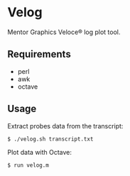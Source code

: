 # Velog

Mentor Graphics Veloce® log plot tool.

## Requirements

 - perl
 - awk
 - octave

## Usage

Extract probes data from the transcript:

	$ ./velog.sh transcript.txt

Plot data with Octave:

	$ run velog.m

